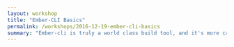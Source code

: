 ```yaml
---
layout: workshop
title: "Ember-CLI Basics"
permalink: /workshops/2016-12-19-ember-cli-basics
summary: "Ember-cli is truly a world class build tool, and it's more capable and versatile than most people think! "
---
```

